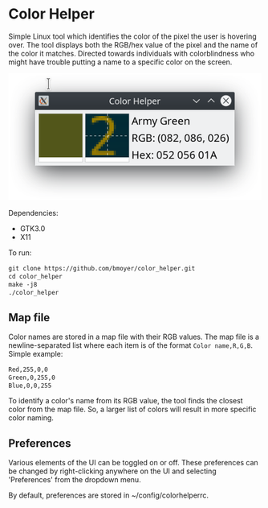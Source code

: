# Color Helper

Simple Linux tool which identifies the color of the pixel the user is hovering over. The tool displays both the RGB/hex value of the pixel and the name of the color it matches. Directed towards individuals with colorblindness who might have trouble putting a name to a specific color on the screen.

![screenshot](res/screenshot.png "Screenshot")

Dependencies:
* GTK3.0
* X11

To run:
```
git clone https://github.com/bmoyer/color_helper.git
cd color_helper
make -j8
./color_helper
```

## Map file
Color names are stored in a map file with their RGB values. The map file is a newline-separated list where each item is of the format `Color name,R,G,B`. Simple example:

```
Red,255,0,0
Green,0,255,0
Blue,0,0,255
```

To identify a color's name from its RGB value, the tool finds the closest color from the map file. So, a larger list of colors will result in more specific color naming.

## Preferences
Various elements of the UI can be toggled on or off. These preferences can be changed by right-clicking anywhere on the UI and selecting 'Preferences' from the dropdown menu.

By default, preferences are stored in ~/config/colorhelperrc.
